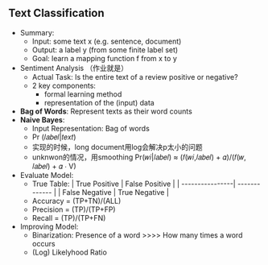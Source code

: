 ## Text Classification ##
* Summary:
    * Input: some text x (e.g. sentence, document)
    * Output: a label y (from some finite label set)
    * Goal: learn a mapping function f from x to y
* Sentiment Analysis （作业就是）
    * Actual Task: Is the entire text of a review positive or negative?
    * 2 key components:
        * formal learning method
        * representation of the (input) data
* **Bag of Words**: Represent texts as their word counts
* **Naive Bayes**: 
    * Input Representation: Bag of words
    * Pr (𝑙𝑎𝑏𝑒𝑙|𝑡𝑒𝑥𝑡)
    * 实现的时候，long document用log会解决p太小的问题
    * unknwon的情况，用smoothing Pr(𝑤𝑖|𝑙𝑎𝑏𝑒𝑙) ≈ (𝑓(𝑤𝑖,𝑙𝑎𝑏𝑒𝑙) + 𝛼)/(𝑓(𝑤, 𝑙𝑎𝑏𝑒𝑙) + 𝛼 ∙ V)
* Evaluate Model:
    * True Table:
      | True Positive | False Positive |
      | ----------------| ------------- |
      | False Negative | True Negative |
    * Accuracy = (TP+TN)/(ALL)
    * Precision = (TP)/(TP+FP)
    * Recall = (TP)/(TP+FN)
* Improving Model:
    * Binarization: Presence of a word >>>> How many times a word occurs
    * (Log) Likelyhood Ratio